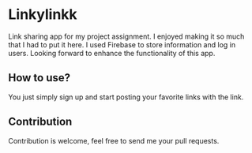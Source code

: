 # Linkylinkk
Link sharing app for my project assignment. I enjoyed making it so much that I had to put it here. I used Firebase to store information and log in users. Looking forward to enhance the functionality of this app.

## How to use?
You just simply sign up and start posting your favorite links with the link.

## Contribution
Contribution is welcome, feel free to send me your pull requests.
